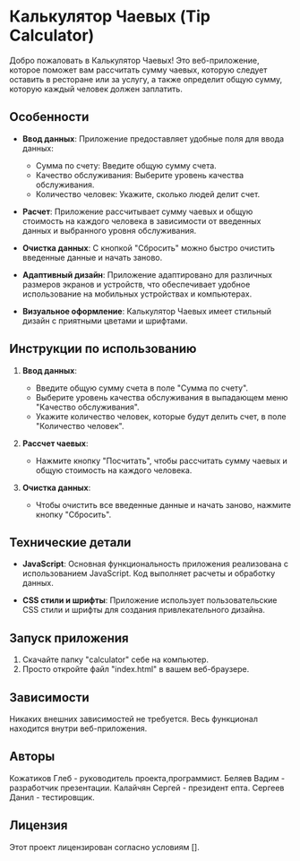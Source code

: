 # Калькулятор Чаевых (Tip Calculator)

Добро пожаловать в Калькулятор Чаевых! Это веб-приложение, которое поможет вам рассчитать сумму чаевых, которую следует оставить в ресторане или за услугу, а также определит общую сумму, которую каждый человек должен заплатить.

## Особенности

- **Ввод данных**: Приложение предоставляет удобные поля для ввода данных:
  - Сумма по счету: Введите общую сумму счета.
  - Качество обслуживания: Выберите уровень качества обслуживания.
  - Количество человек: Укажите, сколько людей делит счет.

- **Расчет**: Приложение рассчитывает сумму чаевых и общую стоимость на каждого человека в зависимости от введенных данных и выбранного уровня обслуживания.

- **Очистка данных**: С кнопкой "Сбросить" можно быстро очистить введенные данные и начать заново.

- **Адаптивный дизайн**: Приложение адаптировано для различных размеров экранов и устройств, что обеспечивает удобное использование на мобильных устройствах и компьютерах.

- **Визуальное оформление**: Калькулятор Чаевых имеет стильный дизайн с приятными цветами и шрифтами.

## Инструкции по использованию

1. **Ввод данных**:
   - Введите общую сумму счета в поле "Сумма по счету".
   - Выберите уровень качества обслуживания в выпадающем меню "Качество обслуживания".
   - Укажите количество человек, которые будут делить счет, в поле "Количество человек".

2. **Рассчет чаевых**:
   - Нажмите кнопку "Посчитать", чтобы рассчитать сумму чаевых и общую стоимость на каждого человека.

3. **Очистка данных**:
   - Чтобы очистить все введенные данные и начать заново, нажмите кнопку "Сбросить".

## Технические детали

- **JavaScript**: Основная функциональность приложения реализована с использованием JavaScript. Код выполняет расчеты и обработку данных.

- **CSS стили и шрифты**: Приложение использует пользовательские CSS стили и шрифты для создания привлекательного дизайна.

## Запуск приложения

1. Скачайте папку "calculator" себе на компьютер.
2. Просто откройте файл "index.html" в вашем веб-браузере.

## Зависимости

Никаких внешних зависимостей не требуется. Весь функционал находится внутри веб-приложения.

## Авторы

Кожатиков Глеб - руководитель проекта,программист.
Беляев Вадим - разработчик презентации.
Калайчян Сергей - президент епта.
Сергеев Данил - тестировщик.

## Лицензия

Этот проект лицензирован согласно условиям [].
